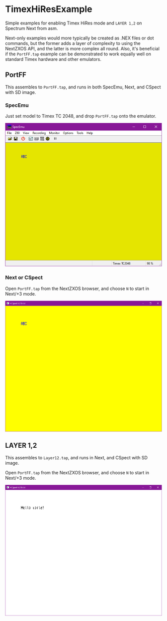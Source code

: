# TimexHiResExample
Simple examples for enabling Timex HiRes mode and `LAYER 1,2` on Spectrum Next from asm.

Next-only examples would more typically be created as .NEX files or dot commands, but the former adds a layer of complexity to using the NextZXOS API, and the latter is more complex all round. Also, it's beneficial if the `PortFF.tap` example can be demonstrated to work equally well on standard Timex hardware and other emulators.

## PortFF

This assembles to `PortFF.tap`, and runs in both SpecEmu, Next, and CSpect with SD image.

### SpecEmu
Just set model to Timex TC 2048, and drop `PortFF.tap` onto the emulator.

![SpecEmu PortFF.tap](https://github.com/Threetwosevensixseven/TimexHiResExample/blob/main/img/portff-specemu.png)

### Next or CSpect

Open `PortFF.tap` from the NextZXOS browser, and choose `N` to start in Next/+3 mode.

![SpecEmu PortFF.tap](https://github.com/Threetwosevensixseven/TimexHiResExample/blob/main/img/portff-cspect.png)

## LAYER 1,2

This assembles to `Layer12.tap`, and runs in Next, and CSpect with SD image.

Open `PortFF.tap` from the NextZXOS browser, and choose `N` to start in Next/+3 mode.

![SpecEmu PortFF.tap](https://github.com/Threetwosevensixseven/TimexHiResExample/blob/main/img/layer12-cspect.png)


